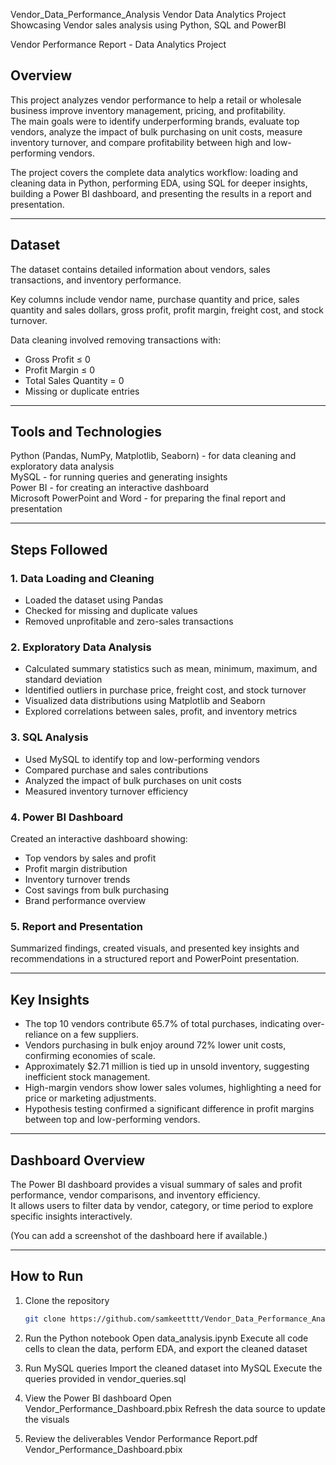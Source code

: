 Vendor_Data_Performance_Analysis
Vendor Data Analytics Project Showcasing Vendor sales analysis using Python, SQL and PowerBI

Vendor Performance Report - Data Analytics Project

## Overview  
This project analyzes vendor performance to help a retail or wholesale business improve inventory management, pricing, and profitability.  
The main goals were to identify underperforming brands, evaluate top vendors, analyze the impact of bulk purchasing on unit costs, measure inventory turnover, and compare profitability between high and low-performing vendors.

The project covers the complete data analytics workflow: loading and cleaning data in Python, performing EDA, using SQL for deeper insights, building a Power BI dashboard, and presenting the results in a report and presentation.

---

## Dataset  
The dataset contains detailed information about vendors, sales transactions, and inventory performance.  

Key columns include vendor name, purchase quantity and price, sales quantity and sales dollars, gross profit, profit margin, freight cost, and stock turnover.

Data cleaning involved removing transactions with:
- Gross Profit ≤ 0  
- Profit Margin ≤ 0  
- Total Sales Quantity = 0  
- Missing or duplicate entries  

---

## Tools and Technologies  
Python (Pandas, NumPy, Matplotlib, Seaborn) - for data cleaning and exploratory data analysis  
MySQL - for running queries and generating insights  
Power BI - for creating an interactive dashboard  
Microsoft PowerPoint and Word - for preparing the final report and presentation  

---

## Steps Followed  

### 1. Data Loading and Cleaning  
- Loaded the dataset using Pandas  
- Checked for missing and duplicate values  
- Removed unprofitable and zero-sales transactions  

### 2. Exploratory Data Analysis  
- Calculated summary statistics such as mean, minimum, maximum, and standard deviation  
- Identified outliers in purchase price, freight cost, and stock turnover  
- Visualized data distributions using Matplotlib and Seaborn  
- Explored correlations between sales, profit, and inventory metrics  

### 3. SQL Analysis  
- Used MySQL to identify top and low-performing vendors  
- Compared purchase and sales contributions  
- Analyzed the impact of bulk purchases on unit costs  
- Measured inventory turnover efficiency  

### 4. Power BI Dashboard  
Created an interactive dashboard showing:
- Top vendors by sales and profit  
- Profit margin distribution  
- Inventory turnover trends  
- Cost savings from bulk purchasing  
- Brand performance overview  

### 5. Report and Presentation  
Summarized findings, created visuals, and presented key insights and recommendations in a structured report and PowerPoint presentation.

---

## Key Insights  
- The top 10 vendors contribute 65.7% of total purchases, indicating over-reliance on a few suppliers.  
- Vendors purchasing in bulk enjoy around 72% lower unit costs, confirming economies of scale.  
- Approximately $2.71 million is tied up in unsold inventory, suggesting inefficient stock management.  
- High-margin vendors show lower sales volumes, highlighting a need for price or marketing adjustments.  
- Hypothesis testing confirmed a significant difference in profit margins between top and low-performing vendors.  

---

## Dashboard Overview  
The Power BI dashboard provides a visual summary of sales and profit performance, vendor comparisons, and inventory efficiency.  
It allows users to filter data by vendor, category, or time period to explore specific insights interactively.

(You can add a screenshot of the dashboard here if available.)

---

## How to Run  

1. Clone the repository  
   ```bash
   git clone https://github.com/samkeetttt/Vendor_Data_Performance_Analysis
   
2. Run the Python notebook
   Open data_analysis.ipynb
   Execute all code cells to clean the data, perform EDA, and export the cleaned dataset

3. Run MySQL queries
   Import the cleaned dataset into MySQL
   Execute the queries provided in vendor_queries.sql

4. View the Power BI dashboard
   Open Vendor_Performance_Dashboard.pbix
   Refresh the data source to update the visuals

5. Review the deliverables
   Vendor Performance Report.pdf
   Vendor_Performance_Dashboard.pbix
